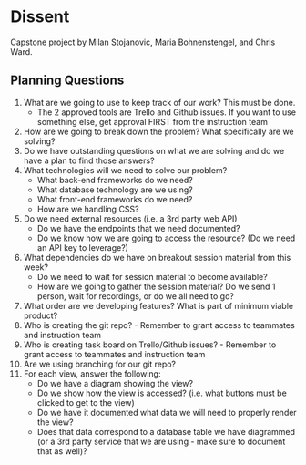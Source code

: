 # Dissent

Capstone project by Milan Stojanovic, Maria Bohnenstengel, and Chris Ward.

## Planning Questions

1. What are we going to use to keep track of our work? This must be done.
	* The 2 approved tools are Trello and Github issues. If you want to use something else, get approval FIRST from the instruction team
2. How are we going to break down the problem? What specifically are we solving?
3. Do we have outstanding questions on what we are solving and do we have a plan to find those answers?
4. What technologies will we need to solve our problem?
	* What back-end frameworks do we need?
	* What database technology are we using?
	* What front-end frameworks do we need?
	* How are we handling CSS?
5. Do we need external resources (i.e. a 3rd party web API)
	* Do we have the endpoints that we need documented?
	* Do we know how we are going to access the resource? (Do we need an API key to leverage?)
6. What dependencies do we have on breakout session material from this week?
	* Do we need to wait for session material to become available?
	* How are we going to gather the session material? Do we send 1 person, wait for recordings, or do we all need to go?
7. What order are we developing features? What is part of minimum viable product?
8. Who is creating the git repo? - Remember to grant access to teammates and instruction team
9. Who is creating task board on Trello/Github issues? - Remember to grant access to teammates and instruction team
10. Are we using branching for our git repo?
11. For each view, answer the following:
	* Do we have a diagram showing the view?
	* Do we show how the view is accessed? (i.e. what buttons must be clicked to get to the view)
	* Do we have it documented what data we will need to properly render the view?
	* Does that data correspond to a database table we have diagrammed (or a 3rd party service that we are using - make sure to document that as well)?